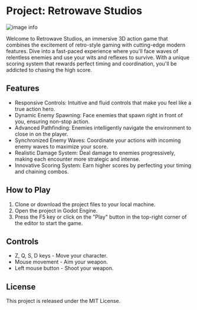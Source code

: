 # Project: Retrowave Studios

![image info](https://media.discordapp.net/attachments/1088030221489418301/1088123966608113806/Annael_shooter_cyberpunk_retrowave_logo_611fd455-952e-4f5a-ad20-d9768907eac9.png?width=701&height=701)

Welcome to Retrowave Studios, an immersive 3D action game that combines the excitement of retro-style gaming with cutting-edge modern features. 
Dive into a fast-paced experience where you'll face waves of relentless enemies and use your wits and reflexes to survive. 
With a unique scoring system that rewards perfect timing and coordination, you'll be addicted to chasing the high score.

## Features
- Responsive Controls: Intuitive and fluid controls that make you feel like a true action hero.
- Dynamic Enemy Spawning: Face enemies that spawn right in front of you, ensuring non-stop action.
- Advanced Pathfinding: Enemies intelligently navigate the environment to close in on the player.
- Synchronized Enemy Waves: Coordinate your actions with incoming enemy waves to maximize your score.
- Realistic Damage System: Deal damage to enemies progressively, making each encounter more strategic and intense.
- Innovative Scoring System: Earn higher scores by perfecting your timing and chaining combos.

## How to Play
1. Clone or download the project files to your local machine.
2. Open the project in Godot Engine.
3. Press the F5 key or click on the "Play" button in the top-right corner of the editor to start the game.

## Controls
- Z, Q, S, D keys - Move your character.
- Mouse movement - Aim your weapon.
- Left mouse button - Shoot your weapon.

## License
This project is released under the MIT License.
